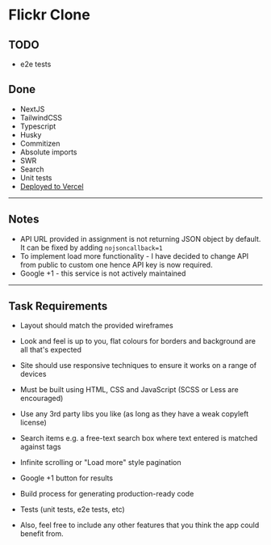# Flickr Clone

## TODO

- e2e tests

## Done

- NextJS
- TailwindCSS
- Typescript
- Husky
- Commitizen
- Absolute imports
- SWR
- Search
- Unit tests
- [Deployed to Vercel](https://nextjs-flickr-clone.vercel.app/)

---

## Notes

- API URL provided in assignment is not returning JSON object by default. It can be fixed by adding `nojsoncallback=1`
- To implement load more functionality - I have decided to change API from public to custom one hence API key is now required.
- Google +1 - this service is not actively maintained

---

## Task Requirements

- Layout should match the provided wireframes
- Look and feel is up to you, flat colours for borders and background are all that's expected
- Site should use responsive techniques to ensure it works on a range of devices
- Must be built using HTML, CSS and JavaScript (SCSS or Less are encouraged)
- Use any 3rd party libs you like (as long as they have a weak copyleft license)

- Search items e.g. a free-text search box where text entered is matched against tags
- Infinite scrolling or "Load more" style pagination
- Google +1 button for results
- Build process for generating production-ready code
- Tests (unit tests, e2e tests, etc)
- Also, feel free to include any other features that you think the app could benefit from.
